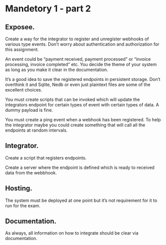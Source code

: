 # Mandetory 1 - part 2

## Exposee. 

Create a way for the integrator to register and unregister webhooks of various type events. Don’t worry about authentication and authorization for this assignment. 

An event could be “payment received, payment processed” or “invoice processing, invoice completed” etc. You decide the theme of your system as long as you make it clear in the documentation.

It’s a good idea to save the registered endpoints in persistent storage. Don’t overthink it and Sqlite, Nedb or even just plaintext files are some of the excellent choices.  

You must create scripts that can be invoked which will update the integrators endpoint for certain types of event with certain types of data. A dummy payload is fine. 

You must create a ping event when a webhook has been registered. To help the integrator maybe you could create something that will call all the endpoints at random intervals. 

 
## Integrator.
Create a script that registers endpoints.

Create a server where the endpoint is defined which is ready to received data from the webbhook. 

 
## Hosting. 
The system must be deployed at one point but it’s not requirement for it to run for the exam. 


## Documentation.

As always, all information on how to integrate should be clear via documentation. 